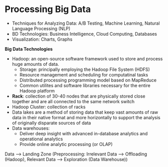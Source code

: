 # Processing Big Data
- Techniques for Analyzing Data: A/B Testing, Machine Learning, Natural Language Processing (NLP)
- BD Technologies: Business Intelligence, Cloud Computing, Databases
- Visualization: Charts, Graphs

**Big Data Technologies**
- Hadoop: an open-source software framework used to store and process huge amounts of data.
    - Storage: principally employing the Hadoop File System (HDFS)
    - Resource management and scheduling for computatinal tasks
    - Distributed processing programming model based on MapReduce
    - Common utilites and software libraries necessary for the entire Hadoop platform
- __Rack__: collection of 30-40 nodes that are physically stored close together and are all connected to the same network switch
- Hadoop Cluster: collection of racks
- Data lakes are a method of storing data that keep vast amounts of raw data in their native format and more horizontally to support the analysis of originally disparate sources of data
- Data warehouses:
    - Deliver deep insight with advanced in-database analytics and operational analytics
    - Provide online analytic processing (or OLAP)

Data --> Landing Zone (Preprocessing: Irrelevant Data --> Offloading (Hadoop), Relevant Data --> Exploration (Data Warehouse))